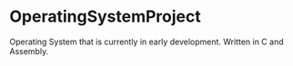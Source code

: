 # OperatingSystemProject
Operating System that is currently in early development. Written in C and Assembly.
